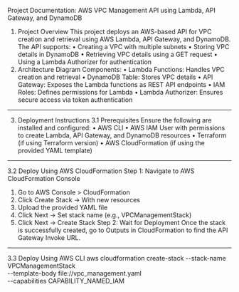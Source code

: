 
Project Documentation: AWS VPC Management API using Lambda, API Gateway, and DynamoDB
1. Project Overview
This project deploys an AWS-based API for VPC creation and retrieval using AWS Lambda, API Gateway, and DynamoDB. The API supports:
•	Creating a VPC with multiple subnets
•	Storing VPC details in DynamoDB
•	Retrieving VPC details using a GET request
•	Using a Lambda Authorizer for authentication
2. Architecture Diagram
Components:
•	Lambda Functions: Handles VPC creation and retrieval
•	DynamoDB Table: Stores VPC details
•	API Gateway: Exposes the Lambda functions as REST API endpoints
•	IAM Roles: Defines permissions for Lambda
•	Lambda Authorizer: Ensures secure access via token authentication
________________________________________
3. Deployment Instructions
3.1 Prerequisites
Ensure the following are installed and configured:
•	AWS CLI
•	AWS IAM User with permissions to create Lambda, API Gateway, and DynamoDB resources
•	Terraform (if using Terraform version)
•	AWS CloudFormation (if using the provided YAML template)
________________________________________
3.2 Deploy Using AWS CloudFormation
Step 1: Navigate to AWS CloudFormation Console
1.	Go to AWS Console > CloudFormation
2.	Click Create Stack → With new resources
3.	Upload the provided YAML file
4.	Click Next → Set stack name (e.g., VPCManagementStack)
5.	Click Next → Create Stack
Step 2: Wait for Deployment
Once the stack is successfully created, go to Outputs in CloudFormation to find the API Gateway Invoke URL.
________________________________________
3.3 Deploy Using AWS CLI
aws cloudformation create-stack --stack-name VPCManagementStack \
    --template-body file://vpc_management.yaml \
    --capabilities CAPABILITY_NAMED_IAM

